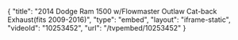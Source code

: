 {
    "title": "2014 Dodge Ram 1500 w\/Flowmaster Outlaw Cat-back Exhaust(fits 2009-2016)",
    "type": "embed",
    "layout": "iframe-static",
    "videoId": "10253452",
    "url": "\/tvpembed\/10253452"
}